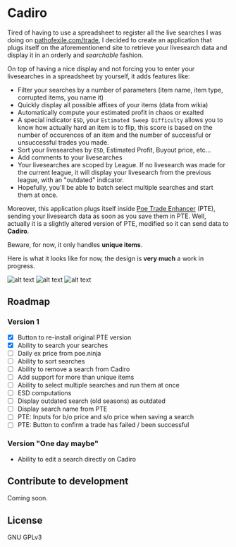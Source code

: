 # Cadiro

Tired of having to use a spreadsheet to register all the live searches I was doing on [pathofexile.com/trade](https://pathofexile.com/trade), I decided to create an application that plugs itself on the aforementionend site to retrieve your livesearch data and display it in an orderly and *searchable* fashion.

On top of having a nice display and not forcing you to enter your livesearches in a spreadsheet by yourself, it adds features like: 

- Filter your searches by a number of parameters (item name, item type, corrupted items, you name it)
- Quickly display all possible affixes of your items (data from wikia)
- Automatically compute your estimated profit in chaos or exalted
- A special indicator `ESD`, your `Estimated Sweep Difficulty` allows you to know how actually hard an item is to flip, this score is based on the number of occurences of an item and the number of successful or unsuccessful trades you made.
- Sort your livesearches by `ESD`, Estimated Profit, Buyout price, etc...
- Add comments to your livesearches
- Your livesearches are scoped by League. If no livesearch was made for the current league, it will display your livesearch from the previous league, with an "outdated" indicator.
- Hopefully, you'll be able to batch select multiple searches and start them at once.

Moreover, this application plugs itself inside [Poe Trade Enhancer](https://github.com/ghostscript3r/poe-trade-official-site-enhancer) (PTE), sending your livesearch data as soon as you save them in PTE. Well, actually it is a slightly altered version of PTE, modified so it can send data to **Cadiro**.

Beware, for now, it only handles **unique items**.

Here is what it looks like for now, the design is **very much** a work in progress.

![alt text](/documentation/economy2.png?raw=true )
![alt text](/documentation/economy1.png?raw=true )
![alt text](/documentation/howto.png?raw=true )

## Roadmap

### Version 1

- [X] Button to re-install original PTE version
- [x] Ability to search your searches
- [ ] Daily ex price from poe.ninja
- [ ] Ability to sort searches
- [ ] Ability to remove a search from Cadiro
- [ ] Add support for more than unique items
- [ ] Ability to select multiple searches and run them at once
- [ ] ESD computations
- [ ] Display outdated search (old seasons) as outdated
- [ ] Display search name from PTE
- [ ] PTE: Inputs for b/o price and s/o price when saving a search
- [ ] PTE: Button to confirm a trade has failed / been successful

### Version "One day maybe"

- Ability to edit a search directly on Cadiro

## Contribute to development

Coming soon.

## License

GNU GPLv3
